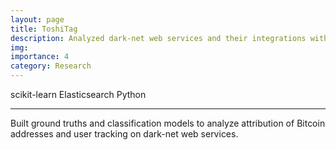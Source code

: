 ```yaml
---
layout: page
title: ToshiTag
description: Analyzed dark-net web services and their integrations with cryptocurrencies.
img: 
importance: 4
category: Research
---
```


<div class="project-tech">
    <span>scikit-learn</span>
    <span>Elasticsearch</span>
    <span>Python</span>
</div>

***

Built ground truths and classification models to analyze attribution of Bitcoin addresses and user tracking on dark-net web services.
